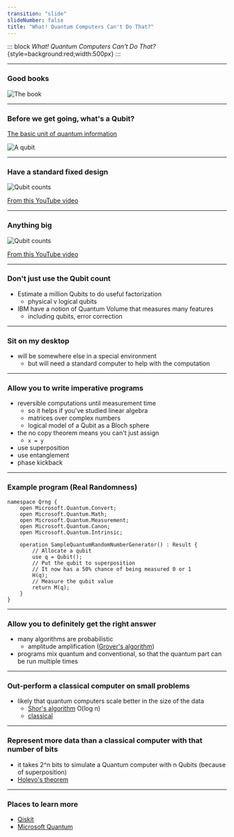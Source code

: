 ```yaml
---
transition: "slide"
slideNumber: false
title: "What! Quantum Computers Can't Do That?"
---
```


::: block
*What! Quantum Computers Can't Do That?* {style=background:red;width:500px}
::: 

---

### Good books

![The book](https://github.com/clivetong/Play/raw/master/StateOfQuantum/images/quantum-computing.jpg)


---


### Before we get going, what's a Qubit?


[The basic unit of quantum information](https://en.wikipedia.org/wiki/Qubit#:~:text=In%20quantum%20computing%2C%20a%20qubit,with%20a%20two%2Dstate%20device.)

![A qubit](https://github.com/clivetong/Play/raw/master/StateOfQuantum/images/qubit.png)


---

### Have a standard fixed design

![Qubit counts](https://github.com/clivetong/Play/raw/master/StateOfQuantum/images/qubits.jpg)

[From this YouTube video](https://www.youtube.com/watch?v=gcbMKt079l8)

---


### Anything big


![Qubit counts](https://github.com/clivetong/Play/raw/master/StateOfQuantum/images/errors.jpg)

[From this YouTube video](https://www.youtube.com/watch?v=-UlxHPIEVqA)

---


### Don't just use the Qubit count

- Estimate a million Qubits to do useful factorization
   - physical v logical qubits
- IBM have a notion of Quantum Volume that measures many features
  - including qubits, error correction

---

### Sit on my desktop

- will be somewhere else in a special environment
  - but will need a standard computer to help with the computation


---

### Allow you to write imperative programs

- reversible computations until measurement time
  - so it helps if you've studied linear algebra
  - matrices over complex numbers
  - logical model of a Qubit as a Bloch sphere
- the no copy theorem means you can't just assign
  - ```x = y ```
- use superposition
- use entanglement
- phase kickback


---


### Example program (Real Randomness)

```
namespace Qrng {
    open Microsoft.Quantum.Convert;
    open Microsoft.Quantum.Math;
    open Microsoft.Quantum.Measurement;
    open Microsoft.Quantum.Canon;
    open Microsoft.Quantum.Intrinsic;
    
    operation SampleQuantumRandomNumberGenerator() : Result {
        // Allocate a qubit        
        use q = Qubit();  
        // Put the qubit to superposition
        // It now has a 50% chance of being measured 0 or 1  
        H(q);      
        // Measure the qubit value            
        return M(q); 
    }
}
```


---


### Allow you to definitely get the right answer 

- many algorithms are probabilistic
  - amplitude amplification ([Grover's algorithm](https://docs.microsoft.com/en-us/azure/quantum/tutorial-qdk-grovers-search?tabs=tabid-visualstudio))
- programs mix quantum and conventional, so that the quantum part can be run multiple times

---



### Out-perform a classical computer on small problems

- likely that quantum computers scale better in the size of the data
  - [Shor's algorithm](https://en.wikipedia.org/wiki/Shor%27s_algorithm) O(log n)
  - [classical](https://en.wikipedia.org/wiki/Integer_factorization#Current_state_of_the_art)


---

### Represent more data than a classical computer with that number of bits

- it takes 2^n bits to simulate a Quantum computer with n Qubits 
   (because of superposition)
- [Holevo's theorem](https://en.wikipedia.org/wiki/Holevo%27s_theorem#:~:text=Holevo's%20theorem%20is%20an%20important,quantum%20state%20(accessible%20information))

---

### Places to learn more

- [Qiskit](https://www.qiskit.org/)
- [Microsoft Quantum](https://github.com/microsoft/Quantum/)
